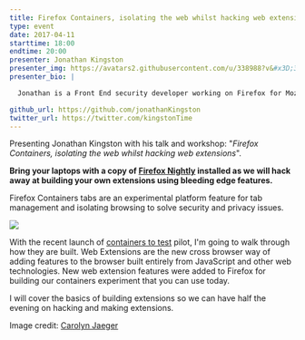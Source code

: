 ```yaml
---
title: Firefox Containers, isolating the web whilst hacking web extensions
type: event
date: 2017-04-11
starttime: 18:00
endtime: 20:00
presenter: Jonathan Kingston
presenter_img: https://avatars2.githubusercontent.com/u/338988?v&#x3D;3&amp;s&#x3D;460
presenter_bio: |

  Jonathan is a Front End security developer working on Firefox for Mozilla

github_url: https://github.com/jonathanKingston
twitter_url: https://twitter.com/kingstonTime
---
```


Presenting Jonathan Kingston with his talk and workshop: "_Firefox Containers,
isolating the web whilst hacking web extensions_".

**Bring your laptops with a copy of [Firefox
Nightly](https://www.mozilla.org/en-US/firefox/nightly/all/) installed as we
will hack away at building your own extensions using bleeding edge features.**

Firefox Containers tabs are an experimental platform feature for tab management
and isolating browsing to solve security and privacy issues.

<img class="responsive-img"
src="https://secure.meetupstatic.com/photos/event/4/7/d/3/600_459858387.jpeg" />

With the recent launch of [containers to
test](https://testpilot.firefox.com/experiments/containers) pilot, I'm going to
walk through how they are built.  Web Extensions are the new cross browser way
of adding features to the browser built entirely from JavaScript and other web
technologies.  New web extension features were added to Firefox for building our
containers experiment that you can use today.

I will cover the basics of building extensions so we can have half the evening
on hacking and making extensions.

Image credit: [Carolyn Jaeger](https://twitter.com/Cejaeger)
